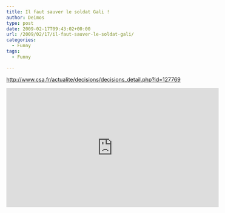 ```yaml
---
title: Il faut sauver le soldat Gali !
author: Deimos
type: post
date: 2009-02-17T09:43:02+00:00
url: /2009/02/17/il-faut-sauver-le-soldat-gali/
categories:
  - Funny
tags:
  - Funny

---
```


<http://www.csa.fr/actualite/decisions/decisions_detail.php?id=127769>

<iframe width="560" height="315" src="https://www.youtube.com/embed/pRxZ-uvyog0" frameborder="0" allowfullscreen></iframe>
